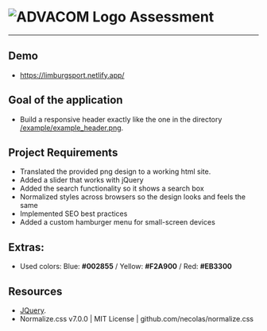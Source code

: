 # <img src="https://www.advacom.nl/img/icons/Advacom-kleur.svg" alt="ADVACOM Logo"> Assessment

---

## Demo

- https://limburgsport.netlify.app/

## Goal of the application

- Build a responsive header exactly like the one in the directory [/example/example_header.png](/example/example_header.png).

## Project Requirements

- Translated the provided png design to a working html site.
- Added a slider that works with jQuery
- Added the search functionality so it shows a search box
- Normalized styles across browsers so the design looks and feels the same
- Implemented SEO best practices
- Added a custom hamburger menu for small-screen devices

## Extras:

- Used colors: Blue: <strong>#002855</strong> / Yellow: <strong>#F2A900</strong> / Red: <strong>#EB3300</strong>

## Resources

- [JQuery](https://jquery.com/).
- Normalize.css v7.0.0 | MIT License | github.com/necolas/normalize.css
